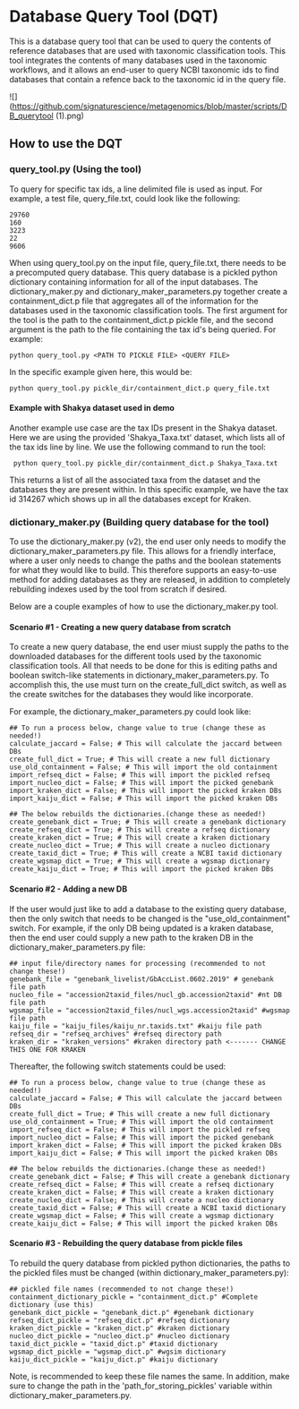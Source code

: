 
# Database Query Tool (DQT)

This is a database query tool that can be used to query the contents of reference databases that are used with taxonomic classification tools. This tool integrates the contents of many databases used in the taxonomic workflows, and it allows an end-user to query NCBI taxonomic ids to find databases that contain a refence back to the taxonomic id in the query file. 

![](https://github.com/signaturescience/metagenomics/blob/master/scripts/DB_querytool (1).png)


## How to use the DQT

### query_tool.py (Using the tool)
To query for specific tax ids, a line delimited file is used as input. For example, a test file, query_file.txt, could look like the following:

```
29760
160
3223
22
9606
```

When using query_tool.py on the input file, query_file.txt, there needs to be a precomputed query database. This query database is a pickled python dictionary containing information for all of the input databases. The dictionary_maker.py and dictionary_maker_parameters.py together create a containment_dict.p file that aggregates all of the information for the databases used in the taxonomic classification tools. The first argument for the tool is the path to the containment_dict.p pickle file, and the second argument is the path to the file containing the tax id's being queried. For example:

```
python query_tool.py <PATH TO PICKLE FILE> <QUERY FILE>
```

In the specific example given here, this would be:

 ```
 python query_tool.py pickle_dir/containment_dict.p query_file.txt
 ```
#### Example with Shakya dataset used in demo
Another example use case are the tax IDs present in the Shakya dataset. Here we are using the provided 'Shakya_Taxa.txt' dataset, which lists all of the tax ids line by line. We use the following command to run the tool: 

```
 python query_tool.py pickle_dir/containment_dict.p Shakya_Taxa.txt
```

This returns a list of all the associated taxa from the dataset and the databases they are present within. In this specific example, we have the tax id 314267 which shows up in all the databases except for Kraken. 

### dictionary_maker.py (Building query database for the tool)
To use the dictionary_maker.py (v2), the end user only needs to modify the dictionary_maker_parameters.py file. This allows for a friendly interface, where a user only needs to change the paths and the boolean statements for what they would like to build. This therefore supports an easy-to-use method for adding databases as they are released, in addition to completely rebuilding indexes used by the tool from scratch if desired. 

Below are a couple examples of how to use the dictionary_maker.py tool. 

#### Scenario #1 - Creating a new query database from scratch
To create a new query database, the end user miust supply the paths to the downloaded databases for the different tools used by the taxonomic classification tools. All that needs to be done for this is editing paths and boolean switch-like statements
in dictionary_maker_parameters.py. To accomplish this, the use must turn on the create_full_dict switch, as well as the create switches for the databases they would like incorporate. 

For example, the dictionary_maker_parameters.py could look like:
```
## To run a process below, change value to true (change these as needed!)
calculate_jaccard = False; # This will calculate the jaccard between DBs
create_full_dict = True; # This will create a new full dictionary
use_old_containment = False; # This will import the old containment
import_refseq_dict = False; # This will import the pickled refseq
import_nucleo_dict = False; # This will import the picked genebank
import_kraken_dict = False; # This will import the picked kraken DBs
import_kaiju_dict = False; # This will import the picked kraken DBs

## The below rebuilds the dictionaries.(change these as needed!)
create_genebank_dict = True; # This will create a genebank dictionary
create_refseq_dict = True; # This will create a refseq dictionary
create_kraken_dict = True; # This will create a kraken dictionary
create_nucleo_dict = True; # This will create a nucleo dictionary
create_taxid_dict = True; # This will create a NCBI taxid dictionary
create_wgsmap_dict = True; # This will create a wgsmap dictionary
create_kaiju_dict = True; # This will import the picked kraken DBs
```

#### Scenario #2 - Adding a new DB
If the user would just like to add a database to the existing query database, then the only switch that needs to be changed is the "use_old_containment" switch. For example, if the only DB being updated is a kraken database, then the end user could supply a new path to the kraken DB in the dictionary_maker_parameters.py file:

```
## input file/directory names for processing (recommended to not change these!)
genebank_file = "genebank_livelist/GbAccList.0602.2019" # genebank file path
nucleo_file = "accession2taxid_files/nucl_gb.accession2taxid" #nt DB file path
wgsmap_file = "accession2taxid_files/nucl_wgs.accession2taxid" #wgsmap file path
kaiju_file = "kaiju_files/kaiju_nr.taxids.txt" #kaiju file path
refseq_dir = "refseq_archives" #refseq directory path
kraken_dir = "kraken_versions" #kraken directory path <------- CHANGE THIS ONE FOR KRAKEN
```

Thereafter, the following switch statements could be used:

```
## To run a process below, change value to true (change these as needed!)
calculate_jaccard = False; # This will calculate the jaccard between DBs
create_full_dict = True; # This will create a new full dictionary
use_old_containment = True; # This will import the old containment
import_refseq_dict = False; # This will import the pickled refseq
import_nucleo_dict = False; # This will import the picked genebank
import_kraken_dict = False; # This will import the picked kraken DBs
import_kaiju_dict = False; # This will import the picked kraken DBs

## The below rebuilds the dictionaries.(change these as needed!)
create_genebank_dict = False; # This will create a genebank dictionary
create_refseq_dict = False; # This will create a refseq dictionary
create_kraken_dict = False; # This will create a kraken dictionary
create_nucleo_dict = False; # This will create a nucleo dictionary
create_taxid_dict = False; # This will create a NCBI taxid dictionary
create_wgsmap_dict = False; # This will create a wgsmap dictionary
create_kaiju_dict = False; # This will import the picked kraken DBs
```

#### Scenario #3 - Rebuilding the query database from pickle files
To rebuild the query database from pickled python dictionaries, the paths to the pickled files must be changed (within dictionary_maker_parameters.py): 

 ```
 ## pickled file names (recommended to not change these!)
containment_dictionary_pickle = "containment_dict.p" #Complete dictionary (use this)
genebank_dict_pickle = "genebank_dict.p" #genebank dictionary
refseq_dict_pickle = "refseq_dict.p" #refseq dictionary
kraken_dict_pickle = "kraken_dict.p" #kraken dictionary
nucleo_dict_pickle = "nucleo_dict.p" #nucleo dictionary
taxid_dict_pickle = "taxid_dict.p" #taxid dictionary
wgsmap_dict_pickle = "wgsmap_dict.p" #wgsim dictionary
kaiju_dict_pickle = "kaiju_dict.p" #kaiju dictionary
 ```
 Note, is recommended to keep these file names the same. In addition, make sure to change the path in the 'path_for_storing_pickles' variable within dictionary_maker_parameters.py. 
 
